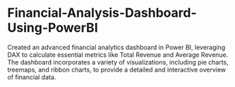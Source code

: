# Financial-Analysis-Dashboard-Using-PowerBI
Created an advanced financial analytics dashboard in Power BI, leveraging DAX to calculate essential metrics like Total Revenue and Average Revenue. The dashboard incorporates a variety of visualizations, including pie charts, treemaps, and ribbon charts, to provide a detailed and interactive overview of financial data.
